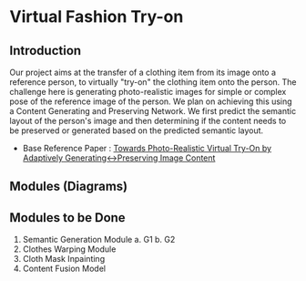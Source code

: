 # Virtual Fashion Try-on
## Introduction
Our project aims at the transfer of a clothing item from its image onto a reference person, to virtually "try-on" the clothing item onto the person. The challenge here is generating photo-realistic images for simple or complex pose of the reference image of the person.
We plan on achieving this using a Content Generating and Preserving Network. We first predict the semantic layout of the person's image and then determining if the content needs to be preserved or generated based on the predicted semantic layout.
- Base Reference Paper : [Towards Photo-Realistic Virtual Try-On by Adaptively Generating↔Preserving Image Content](https://doi.org/10.48550/arXiv.2003.05863)

## Modules (Diagrams)

## Modules to be Done
1. Semantic Generation Module
  a. G1
  b. G2
2. Clothes Warping Module
3. Cloth Mask Inpainting
4. Content Fusion Model
